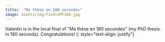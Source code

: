 ```yaml
---
title:  "Ma thèse en 180 secondes"
image: assets/img/finaleMT180.jpg
---
```

Valentin is in the local final of "Ma thèse en 180 secondes" (my PhD thesis in 180 seconds). Congratulations!
{: style="text-align: justify"}
